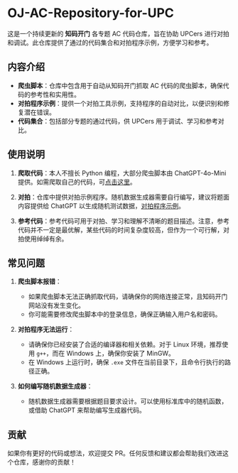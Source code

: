 # OJ-AC-Repository-for-UPC

这是一个持续更新的 **知码开门** 各专题 AC 代码仓库，旨在协助 UPCers 进行对拍和调试。此仓库提供了通过的代码集合和对拍程序示例，方便学习和参考。

## 内容介绍

- **爬虫脚本**：仓库中包含用于自动从知码开门抓取 AC 代码的爬虫脚本，确保代码的参考性和实用性。
- **对拍程序示例**：提供一个对拍工具示例，支持程序的自动对比，以便识别和修复潜在错误。
- **代码集合**：包括部分专题的通过代码，供 UPCers 用于调试、学习和参考对比。

## 使用说明

1. **爬取代码**：本人不擅长 Python 编程，大部分爬虫脚本由 ChatGPT-4o-Mini 提供。如需爬取自己的代码，可[点击这里](docs/Crawler.md)。

2. **对拍**：仓库中提供对拍示例程序。随机数据生成器需要自行编写，建议将题面内容提供给 ChatGPT 以生成随机测试数据，[对拍程序示例](docs/Pair-debugging.md)。

3. **参考代码**：参考代码可用于对拍、学习和理解不清晰的题目描述。注意，参考代码并不一定是最优解，某些代码的时间复杂度较高，但作为一个可行解，对拍使用绰绰有余。

## 常见问题

1. **爬虫脚本报错**：
   - 如果爬虫脚本无法正确抓取代码，请确保你的网络连接正常，且知码开门网站没有发生变化。
   - 你可能需要修改爬虫脚本中的登录信息，确保正确输入用户名和密码。

2. **对拍程序无法运行**：
   - 请确保你已经安装了合适的编译器和相关依赖。对于 Linux 环境，推荐使用 `g++`，而在 Windows 上，确保你安装了 MinGW。
   - 在 Windows 上运行时，确保 `.exe` 文件在当前目录下，且命令行执行的路径正确。

3. **如何编写随机数据生成器**：
   - 随机数据生成器需要根据题目要求设计。可以使用标准库中的随机函数，或借助 ChatGPT 来帮助编写生成器代码。

## 贡献

如果你有更好的代码或想法，欢迎提交 PR。任何反馈和建议都会帮助我们改进这个仓库，感谢你的贡献！
